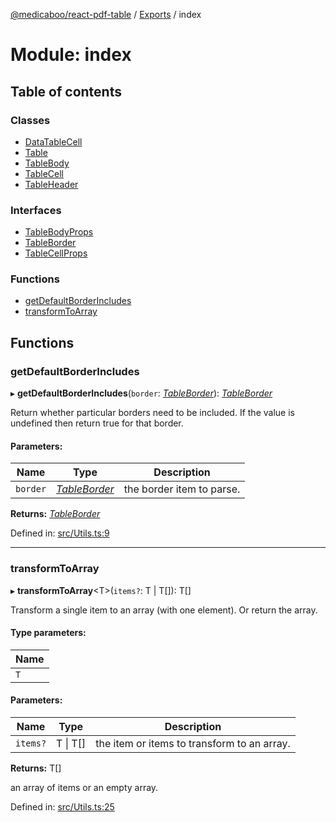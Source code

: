 [@medicaboo/react-pdf-table](../README.md) / [Exports](../modules.md) / index

# Module: index

## Table of contents

### Classes

- [DataTableCell](../classes/index.datatablecell.md)
- [Table](../classes/index.table.md)
- [TableBody](../classes/index.tablebody.md)
- [TableCell](../classes/index.tablecell.md)
- [TableHeader](../classes/index.tableheader.md)

### Interfaces

- [TableBodyProps](../interfaces/index.tablebodyprops.md)
- [TableBorder](../interfaces/index.tableborder.md)
- [TableCellProps](../interfaces/index.tablecellprops.md)

### Functions

- [getDefaultBorderIncludes](index.md#getdefaultborderincludes)
- [transformToArray](index.md#transformtoarray)

## Functions

### getDefaultBorderIncludes

▸ **getDefaultBorderIncludes**(`border`: [*TableBorder*](../interfaces/tablecell.tableborder.md)): [*TableBorder*](../interfaces/tablecell.tableborder.md)

Return whether particular borders need to be included.
If the value is undefined then return true for that border.

#### Parameters:

Name | Type | Description |
------ | ------ | ------ |
`border` | [*TableBorder*](../interfaces/tablecell.tableborder.md) | the border item to parse.    |

**Returns:** [*TableBorder*](../interfaces/tablecell.tableborder.md)

Defined in: [src/Utils.ts:9](https://github.com/Medicaboo/react-pdf-table/blob/9b1c3ff/src/Utils.ts#L9)

___

### transformToArray

▸ **transformToArray**<T\>(`items?`: T \| T[]): T[]

Transform a single item to an array (with one element).
Or return the array.

#### Type parameters:

Name |
------ |
`T` |

#### Parameters:

Name | Type | Description |
------ | ------ | ------ |
`items?` | T \| T[] | the item or items to transform to an array.   |

**Returns:** T[]

an array of items or an empty array.

Defined in: [src/Utils.ts:25](https://github.com/Medicaboo/react-pdf-table/blob/9b1c3ff/src/Utils.ts#L25)
